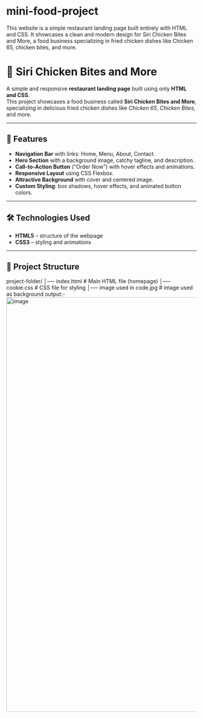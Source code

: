 # mini-food-project
This website is a simple restaurant landing page built entirely with HTML and CSS. It showcases a clean and modern design for Siri Chicken Bites and More, a food business specializing in fried chicken dishes like Chicken 65, chicken bites, and more.
# 🍗 Siri Chicken Bites and More

A simple and responsive **restaurant landing page** built using only **HTML and CSS**.  
This project showcases a food business called **Siri Chicken Bites and More**, specializing in delicious fried chicken dishes like *Chicken 65*, *Chicken Bites*, and more.  

---

## 🚀 Features
- **Navigation Bar** with links: Home, Menu, About, Contact.  
- **Hero Section** with a background image, catchy tagline, and description.  
- **Call-to-Action Button** ("Order Now") with hover effects and animations.  
- **Responsive Layout** using CSS Flexbox.  
- **Attractive Background** with cover and centered image.  
- **Custom Styling**: box shadows, hover effects, and animated button colors.

---

## 🛠️ Technologies Used
- **HTML5** – structure of the webpage  
- **CSS3** – styling and animations  

---

## 📂 Project Structure
project-folder/
│── index.html        # Main HTML file (homepage)
│── cookie.css        # CSS file for styling
│── image used in code.jpg # image used as background
output:-
<img width="1881" height="1094" alt="image" src="https://github.com/user-attachments/assets/ffa90c0d-6f63-4cd3-967a-b16448d9dd3d" />
